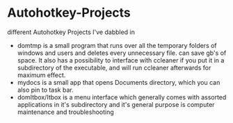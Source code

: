 # Autohotkey-Projects
different Autohotkey Projects I've dabbled in
* domtmp is a small program that runs over all the temporary folders of windows and users and deletes every unnecessary file. can save gb's of space. It also has a possibility to interface with ccleaner if you put it in a subdirectory of the executable, and will run ccleaner afterwards for maximum effect.
* mydocs is a small app that opens Documents directory, which you can also pin to task bar.
* domItbox/Itbox is a menu interface which generally comes with assorted applications in it's subdirectory and it's general purpose is computer maintenance and troubleshooting
